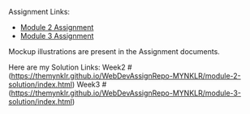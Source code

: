 Assignment Links:
- [Module 2 Assignment](http://goo.gl/4Blt4G)
- [Module 3 Assignment](http://bit.ly/1mKZzJ5)

Mockup illustrations are present in the Assignment documents.

Here are my Solution Links: 
Week2 # (https://themynklr.github.io/WebDevAssignRepo-MYNKLR/module-2-solution/index.html)
Week3 # (https://themynklr.github.io/WebDevAssignRepo-MYNKLR/module-3-solution/index.html)
